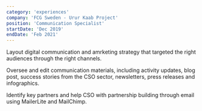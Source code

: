 ```yaml
---
category: 'experiences'
company: 'FCG Sweden - Urur Kaab Project'
position: 'Communication Specialist'
startDate: 'Dec 2019'
endDate: 'Feb 2021'
---
```


Layout digital communication and amrketing strategy that targeted the right audiences through the right channels.

Oversee and edit communication materials, including activity updates, blog post, success stories from the CSO sector, newsletters, press releases and infographics.

Identify key partners and help CSO with partnership building through email using MailerLite and MailChimp.
